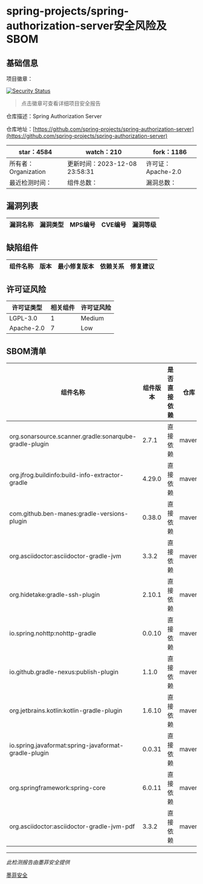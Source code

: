 # spring-projects/spring-authorization-server安全风险及SBOM

## 基础信息

项目徽章：

[![Security Status](https://www.murphysec.com/platform3/v31/badge/1733186743270072320.svg)](https://www.murphysec.com/console/report/1733186742997442560/1733186743270072320)

> 点击徽章可查看详细项目安全报告

仓库描述：Spring Authorization Server

仓库地址：[https://github.com/spring-projects/spring-authorization-server](https://github.com/spring-projects/spring-authorization-server)

| star：4584 | watch：210 | fork：1186 |
| ----------- | -------------- | ------------ |
| 所有者：Organization | 更新时间：2023-12-08 23:58:31 | 许可证：Apache-2.0 |
| 最近检测时间： | 组件总数： | 漏洞总数： |




## 漏洞列表

| 漏洞名称 | 漏洞类型 | MPS编号 | CVE编号 | 漏洞等级 |
| ------- | ------ | ------- | ------ | ----- |





## 缺陷组件

| 组件名称 | 版本 | 最小修复版本 | 依赖关系 | 修复建议 |
| -------- | ---- | ------------ | -------- | -------- |





## 许可证风险

| 许可证类型 | 相关组件 | 许可证风险 |
| ---------- | -------- | ---------- |
|LGPL-3.0|1|Medium|
|Apache-2.0|7|Low|




## SBOM清单

| 组件名称 | 组件版本 | 是否直接依赖 | 仓库 |
| -------- | -------- | ------------ | ---- |
|org.sonarsource.scanner.gradle:sonarqube-gradle-plugin|2.7.1|直接依赖|maven|
|org.jfrog.buildinfo:build-info-extractor-gradle|4.29.0|直接依赖|maven|
|com.github.ben-manes:gradle-versions-plugin|0.38.0|直接依赖|maven|
|org.asciidoctor:asciidoctor-gradle-jvm|3.3.2|直接依赖|maven|
|org.hidetake:gradle-ssh-plugin|2.10.1|直接依赖|maven|
|io.spring.nohttp:nohttp-gradle|0.0.10|直接依赖|maven|
|io.github.gradle-nexus:publish-plugin|1.1.0|直接依赖|maven|
|org.jetbrains.kotlin:kotlin-gradle-plugin|1.6.10|直接依赖|maven|
|io.spring.javaformat:spring-javaformat-gradle-plugin|0.0.31|直接依赖|maven|
|org.springframework:spring-core|6.0.11|直接依赖|maven|
|org.asciidoctor:asciidoctor-gradle-jvm-pdf|3.3.2|直接依赖|maven|


------

*此检测报告由墨菲安全提供*

[墨菲安全](www.murphysec.com)